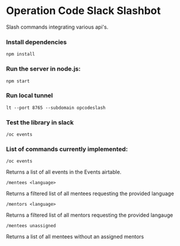 # Operation Code Slack Slashbot
Slash commands integrating various api's.
### Install dependencies
```npm install```

### Run the server in node.js:

``` npm start ```

### Run local tunnel

``` lt --port 8765 --subdomain opcodeslash ```

### Test the library in slack

``` /oc events ```


### List of commands currently implemented:

``` /oc events ```

Returns a list of all events in the Events airtable.

``` /mentees <language> ```

Returns a filtered list of all mentees requesting the provided language

``` /mentors <language> ```

Returns a filtered list of all mentors requesting the provided langauge

``` /mentees unassigned ```

Returns a list of all mentees without an assigned mentors
